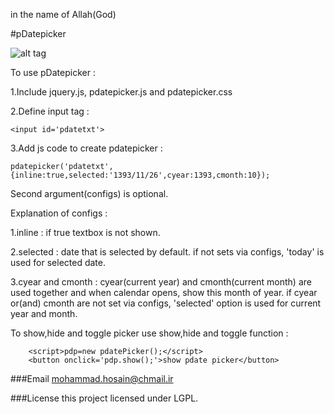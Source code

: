 in the name of Allah(God)

#pDatepicker

![alt tag](https://raw.githubusercontent.com/mohammadhosain/pDatepicker/master/screenshot.png)

To use pDatepicker :  

1.Include jquery.js, pdatepicker.js and pdatepicker.css

2.Define input tag :

	<input id='pdatetxt'>

3.Add js code to create pdatepicker :

	pdatepicker('pdatetxt',{inline:true,selected:'1393/11/26',cyear:1393,cmonth:10});

Second argument(configs) is optional.

Explanation of configs :

1.inline : if true textbox is not shown.

2.selected : date that is selected by default. if not sets via configs, 'today' is used for selected date.

3.cyear and cmonth : cyear(current year) and cmonth(current month) are used together and when calendar opens, show this month of year.
if cyear or(and) cmonth are not set via configs, 'selected' option is used for current year and month.


To show,hide and toggle picker use show,hide and toggle function :

```
	<script>pdp=new pdatePicker();</script>
    <button onclick='pdp.show();'>show pdate picker</button>
```


###Email
mohammad.hosain@chmail.ir

###License
this project licensed under LGPL.
